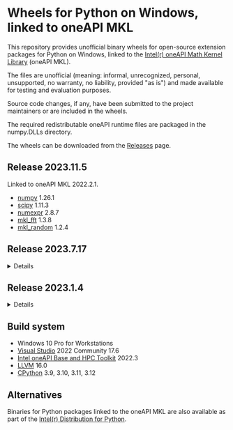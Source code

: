 # Wheels for Python on Windows, linked to oneAPI MKL

This repository provides unofficial binary wheels for open-source extension packages for Python on Windows, linked to the [Intel(r) oneAPI Math Kernel Library](https://software.intel.com/en-us/intel-mkl/) (oneAPI MKL).

The files are unofficial (meaning: informal, unrecognized, personal, unsupported, no warranty, no liability, provided "as is") and made available for testing and evaluation purposes.

Source code changes, if any, have been submitted to the project maintainers or are included in the wheels.

The required redistributable oneAPI runtime files are packaged in the numpy.DLLs directory.

The wheels can be downloaded from the [Releases](https://github.com/cgohlke/numpy-mkl-wheels/releases) page.

## Release 2023.11.5

Linked to oneAPI MKL 2022.2.1.

- [numpy](https://github.com/numpy/numpy) 1.26.1
- [scipy](https://github.com/scipy/scipy) 1.11.3
- [numexpr](https://github.com/pydata/numexpr) 2.8.7
- [mkl_fft](https://github.com/IntelPython/mkl_fft) 1.3.8
- [mkl_random](https://github.com/IntelPython/mkl_random) 1.2.4

## Release 2023.7.17

<details>
  <summary>Details</summary>

Linked to oneAPI MKL 2022.2.1.

- [numpy](https://github.com/numpy/numpy) 1.25.1
- [scipy](https://github.com/scipy/scipy) 1.11.1
- [numexpr](https://github.com/pydata/numexpr) 2.8.4
- [mkl_fft](https://github.com/IntelPython/mkl_fft) 1.3.1
- [mkl_random](https://github.com/IntelPython/mkl_random) 1.2.2
- [mkl_service](https://github.com/IntelPython/mkl-service) 2.4.0

</details>

## Release 2023.1.4

<details>
  <summary>Details</summary>

Linked to oneAPI MKL 2022.2.1.

- [numpy](https://github.com/numpy/numpy) 1.23.5
- [scipy](https://github.com/scipy/scipy) 1.9.3
- [numexpr](https://github.com/pydata/numexpr) 2.8.4

</details>

## Build system

- Windows 10 Pro for Workstations
- [Visual Studio](https://visualstudio.microsoft.com/vs/community/) 2022 Community 17.6
- [Intel oneAPI Base and HPC Toolkit](https://www.intel.com/content/www/us/en/developer/tools/oneapi/base-toolkit.html#gs.miarqe) 2022.3
- [LLVM](https://github.com/llvm/llvm-project/releases) 16.0
- [CPython](https://www.python.org/downloads/windows/) 3.9, 3.10, 3.11, 3.12

## Alternatives

Binaries for Python packages linked to the oneAPI MKL are also available as part of the [Intel(r) Distribution for Python](https://www.intel.com/content/www/us/en/developer/tools/oneapi/distribution-for-python.html).
